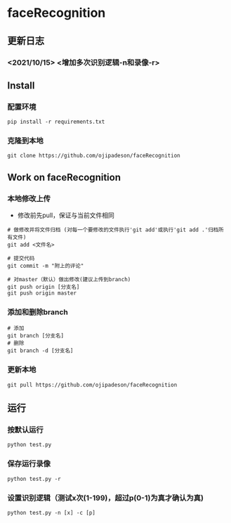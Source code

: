 # faceRecognition

## 更新日志
### <2021/10/15> <增加多次识别逻辑-n和录像-r>

## Install
### 配置环境
```
pip install -r requirements.txt
```
### 克隆到本地
```
git clone https://github.com/ojipadeson/faceRecognition
```

## Work on faceRecognition
### 本地修改上传
* 修改前先pull，保证与当前文件相同
```
# 做修改并将文件归档 (对每一个要修改的文件执行'git add'或执行'git add .'归档所有文件)
git add <文件名>

# 提交代码
git commit -m "附上的评论"

# 对master（默认）做出修改(建议上传到branch)
git push origin [分支名]
git push origin master
```
### 添加和删除branch
```
# 添加
git branch [分支名]
# 删除
git branch -d [分支名]
```
### 更新本地
```
git pull https://github.com/ojipadeson/faceRecognition
```

## 运行
### 按默认运行
```
python test.py
```
### 保存运行录像
```
python test.py -r
```
### 设置识别逻辑（测试x次(1-199)，超过p(0-1)为真才确认为真)
```
python test.py -n [x] -c [p]
```
